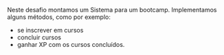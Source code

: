 
Neste desafio montamos um Sistema para um bootcamp.
Implementamos alguns métodos, como por exemplo:

- se inscrever em cursos
- concluir cursos
- ganhar XP com os cursos concluídos.
